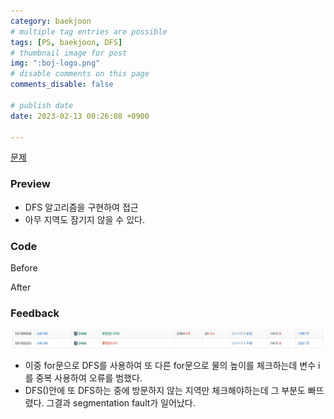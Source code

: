 ```yaml
---
category: baekjoon
# multiple tag entries are possible
tags: [PS, baekjoon, DFS]
# thumbnail image for post
img: ":boj-logo.png"
# disable comments on this page
comments_disable: false

# publish date
date: 2023-02-13 00:26:08 +0900

---
```


[ 문제 ](https://www.acmicpc.net/problem/2468)

### Preview
+ DFS 알고리즘을 구현하여 접근
+ 아무 지역도 잠기지 않을 수 있다.
### Code
Before
<script src="https://gist.github.com/taehoonkange/2670521435f6ececff3085f81584b35f.js"></script>
After
<script src="https://gist.github.com/taehoonkange/e57611b5e82373aa08592ba53a4e9d4c.js"></script>
### Feedback
![](/assets/img/posts/2468.png)


+ 이중 for문으로 DFS를 사용하여 또 다른 for문으로 물의 높이를 체크하는데 변수 i를 중복 사용하여 오류를 범했다.
+ DFS()안에 또 DFS하는 중에 방문하지 않는 지역만 체크해야하는데 그 부분도 빠뜨렸다. 그결과 segmentation fault가 일어났다.


